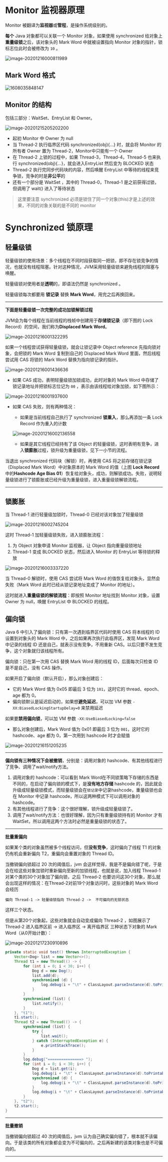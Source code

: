 # Monitor 监视器原理 

Monitor 被翻译为**监视器**或**管程**，是操作系统级别的。

**每个** Java 对象都可以关联一个 Monitor 对象，如果使用 synchronized 给对象上**重量级锁**之后，该对象头的
Mark Word 中就被设置指向 Monitor 对象的指针，锁标志位此时会被修改为 `10` 。

![image-20201216000811989](C:\Users\Lee\AppData\Roaming\Typora\typora-user-images\image-20201216000811989.png)

## Mark Word 格式

![1608035848147](C:\Users\Lee\AppData\Roaming\Typora\typora-user-images\1608035848147.png)

## Monitor 的结构

包括三部分：WaitSet、EntryList 和 Owner。

![image-20201215205202200](C:\Users\Lee\AppData\Roaming\Typora\typora-user-images\image-20201215205202200.png)

- 起初 Monitor 中 Owner 为 null
- 当 Thread-2 执行临界区代码 synchronized(obj){...} 时，就会将 Monitor 的所有者 Owner 置为 Thread-2，Monitor中只能有一个 Owner
- 在 Thread-2 上锁的过程中，如果 Thread-3，Thread-4，Thread-5 也来执行 synchronized(obj){...}，就会进入EntryList 然后变为 BLOCKED 状态
- Thread-2 执行完同步代码块的内容，然后唤醒 EntryList 中等待的线程来竞争锁，竞争的时是**非公平**的
- 还有一个部分是 WaitSet ，其中的 Thread-0，Thread-1 是之前获得过锁，但调用了 wait() 进入了等待状态

> 这里要注意 synchronized 必须是锁住了同一个对象(this)才是上述的效果，不同的对象关联的是不同的 monitor 

#  Synchronized 锁原理

## 轻量级锁

轻量级锁的使用场景：多个线程在不同时段获取同一把锁，即不存在锁竞争的情况，也就没有线程阻塞。针对这种情况，JVM采用轻量级锁来避免线程的阻塞与唤醒。

轻量级锁对使用者是**透明**的，即语法仍然是 synchronized 。

轻量级锁每次都要用 **锁记录** 替换 **Mark Word**，用完之后再换回来。

--------

**下面是轻量级锁一次完整的成功加锁解锁过程**

JVM会为每个线程在当前线程的栈帧中创建用于**存储锁记录**（即下图的 Lock Record）的空间，我们称为**Displaced Mark Word**。

![image-20201216001322295](C:\Users\Lee\AppData\Roaming\Typora\typora-user-images\image-20201216001322295.png)

如果一个线程尝试获得轻量级锁，就会让锁记录中 Object reference 先指向锁对象，会把锁的 Mark Word 复制到自己的 Displaced Mark Word 里面，然后线程尝试用 CAS 将锁的 Mark Word 替换为指向锁记录的指针。

![image-20201216001436636](C:\Users\Lee\AppData\Roaming\Typora\typora-user-images\image-20201216001436636.png)

- 如果 CAS 成功，表明轻量级锁加锁成功，此时对象的 Mark Word 中存储了锁记录地址并把锁标志位记为 `00` ，表示由该线程给对象加锁，如下图所示：

![image-20201216001937600](C:\Users\Lee\AppData\Roaming\Typora\typora-user-images\image-20201216001937600.png)

- 如果 CAS 失败，则有两种情况：
  
    - 如果是当前线程自己执行了 synchronized **锁重入**，那么再添加一条 Lock Record 作为重入的计数
    
    ![image-20201216002136558](C:\Users\Lee\AppData\Roaming\Typora\typora-user-images\image-20201216002136558.png)
    
    - 如果是其它线程已经持有了该 Object 的轻量级锁，这时表明有竞争，进入**锁膨胀**过程，锁升级为重量级锁，见下一小节的流程。

当退出 synchronized 代码块（解锁）时，再使用 CAS 将之前存储在锁记录（Displaced Mark Word）中对象原本的 Mark Word 的值（上图 **Lock Record** 中的**Hashcode Age Bias 01**）恢复给对象头，成功，则解锁成功。失败，说明轻量级锁进行了锁膨胀或已经升级为重量级锁，进入重量级锁解锁流程。

-----

## 锁膨胀

当 Thread-1 进行轻量级加锁时，Thread-0 已经对该对象加了轻量级锁

![image-20201216002745204](C:\Users\Lee\AppData\Roaming\Typora\typora-user-images\image-20201216002745204.png)

这时 Thread-1 加轻量级锁失败，进入锁膨胀流程：

1. 为 Object 对象申请 Monitor 监视器，让 Object 指向重量级锁地址
2. Thread-1 变成 BLOCKED 状态，然后进入 Monitor 的 EntryList 等待锁的释放

![image-20201216003337220](C:\Users\Lee\AppData\Roaming\Typora\typora-user-images\image-20201216003337220.png)

当 Thread-0 解锁时，使用 CAS 尝试将 Mark Word 的值恢复给对象头，显然会失败（Mark Word 此时已经从锁记录地址变成了 Monitor 的地址）。

这时就进入**重量级锁的解锁流程**：即按照 Monitor 地址找到 Monitor 对象，设置 Owner 为 null，唤醒 EntryList 中 BLOCKED 的线程。

## 偏向锁

Java 6 中引入了偏向锁：只有第一次遇到临界区代码时使用 CAS 将本线程的 ID 设置到对象头的 Mark Word 中，之后如果再次执行此临界区，发现 Mark Word 中记录的线程 ID 还是自己，就表示没有竞争，不用重新 CAS。以后只要不发生竞争，这个对象就归该线程所有。

偏向锁：只在第一次用 CAS 替换 Mark Word 用的线程 ID，后面每次只检查 ID 是不是自己，没有 CAS 操作。

如果开启了偏向锁（默认开启），那么对象创建后：

- 它的 Mark Word 值为 0x05 即最后 3 位为 `101`，这时它的 thread、epoch、age 都为 0。
- 偏向锁默认是延迟启动的，如果想**避免延迟**，可以加 VM 参数 `-XX:BiasedLockingStartupDelay=0` 来禁用延迟

如果要**禁用偏向锁**，可以加 VM 参数 `-XX:UseBiasedLocking=false` 

- 那么对象创建后，Mark Word 值为 0x01 即最后 3 位为 `001`，这时它的 hashcode、age 都为 0，第一次用到 hashcode 时才会赋值

![image-20201216151205235](C:\Users\Lee\AppData\Roaming\Typora\typora-user-images\image-20201216151205235.png)

---------

**偏向锁有三种情况下会被撤销**，分别是：调用对象的 hashcode、有其他线程进行了竞争、调用了wait/notify方法。

1. 调用对象的 hashcode：可以看到 Mark Word在不同锁策略下存储的东西是不同的，在启动了偏向锁的模式下，是**没有地方存储** hashcode 的，因此就会升级成轻量级锁模式，而轻量级锁会在`锁记录`中记录hashcode，重量级锁也会在 Monitor 中记录 hashcode，所以这两种模式下可以调用对象的 hashcode。
2. 有其他线程进行了竞争：这个很好理解，锁升级成轻量级锁了。
3. 调用了wait/notify方法：也很好理解，因为只有重量级锁持有的 Monitor 才有 WaitSet，所以调用这两个方法时必然是重量级锁的状态了。

-----------

**批量重偏向**

如果某个类的对象虽然被多个线程访问，但**没有竞争**，这时偏向了线程 T1 的对象仍有机会重新偏向 T2，重偏向会重置对象的 Thread ID。

当撤销偏向锁超过 20 次的阈值后，jvm 会这样觉得，我是不是偏向错了呢，于是会在给这些对象加锁时重新偏向至新的加锁线程，也就是说，加入线程 Thread-1 对某个类的30个对象加了偏向锁，之后 Thread-2 也要访问这30个对象，那么就会出现这样的情况：在Thread-2对前19个对象访问时，这些对象的 Mark Word 会经历

 `偏向 Thread-1 -> 轻量级锁指向 Thread-2 ->  不可偏向的无锁状态`

这样三个状态。

但是从第20个对象起，这些对象就会自动变成偏向 Thread-2 ，如图展示了 Thread-2 进入临界区前 -> 进入临界区 -> 离开临界区 三种状态下对象的 Mark Word（从0开始计数）：

![image-20201217230910896](C:\Users\Lee\AppData\Roaming\Typora\typora-user-images\image-20201217230910896.png)

```java
private static void test() throws InterruptedException {
    Vector<Dog> list = new Vector<>();
    Thread t1 = new Thread(() -> {
        for (int i = 0; i < 30; i++) {
            Dog d = new Dog();
            list.add(d);
            synchronized (d) {
                log.debug(i + "\t" + ClassLayout.parseInstance(d).toPrintableSimple(true));
            }
        }
        synchronized (list) {
            list.notify();
        }
    }, "t1");
    t1.start();
    Thread t2 = new Thread(() -> {
        synchronized (list) {
            try {
                list.wait();
            } catch (InterruptedException e) {
                e.printStackTrace();
            }
        }
        log.debug("===============> ");
        for (int i = 0; i < 30; i++) {
            Dog d = list.get(i);
            log.debug(i + "\t" + ClassLayout.parseInstance(d).toPrintableSimple(true));
            synchronized (d) {
                log.debug(i + "\t" + ClassLayout.parseInstance(d).toPrintableSimple(true));
            }
            log.debug(i + "\t" + ClassLayout.parseInstance(d).toPrintableSimple(true));
        }
    }, "t2");
    t2.start();
}
```

-----------

**批量撤销**

当撤销偏向锁超过 40 次的阈值后，jvm 认为自己确实偏向错了，根本就不该偏向。于是该类的所有对象都会变为不可偏向的，之后再新建的该类对象也是不可偏向的。

----------



